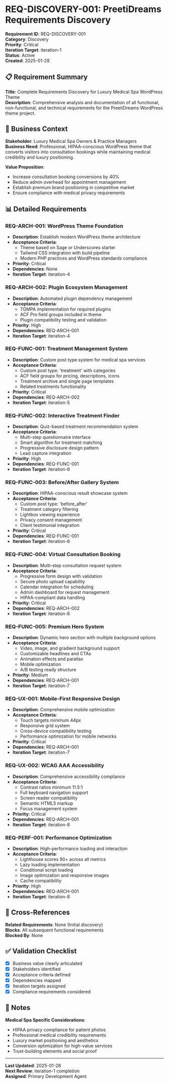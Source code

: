 # REQ-DISCOVERY-001: PreetiDreams Requirements Discovery

**Requirement ID**: REQ-DISCOVERY-001  
**Category**: Discovery  
**Priority**: Critical  
**Iteration Target**: iteration-1  
**Status**: Active  
**Created**: 2025-01-28  

## 📋 **Requirement Summary**

**Title**: Complete Requirements Discovery for Luxury Medical Spa WordPress Theme  
**Description**: Comprehensive analysis and documentation of all functional, non-functional, and technical requirements for the PreetiDreams WordPress theme project.

## 🎯 **Business Context**

**Stakeholder**: Luxury Medical Spa Owners & Practice Managers  
**Business Need**: Professional, HIPAA-conscious WordPress theme that converts visitors into consultation bookings while maintaining medical credibility and luxury positioning.

**Value Proposition**:
- Increase consultation booking conversions by 40%
- Reduce admin overhead for appointment management
- Establish premium brand positioning in competitive market
- Ensure compliance with medical privacy requirements

## 📊 **Detailed Requirements**

### **REQ-ARCH-001: WordPress Theme Foundation**
- **Description**: Establish modern WordPress theme architecture
- **Acceptance Criteria**: 
  - Theme based on Sage or Underscores starter
  - Tailwind CSS integration with build pipeline
  - Modern PHP practices and WordPress standards compliance
- **Priority**: Critical
- **Dependencies**: None
- **Iteration Target**: iteration-4

### **REQ-ARCH-002: Plugin Ecosystem Management**
- **Description**: Automated plugin dependency management
- **Acceptance Criteria**:
  - TGMPA implementation for required plugins
  - ACF Pro field groups included in theme
  - Plugin compatibility testing and validation
- **Priority**: High
- **Dependencies**: REQ-ARCH-001
- **Iteration Target**: iteration-4

### **REQ-FUNC-001: Treatment Management System**
- **Description**: Custom post type system for medical spa services
- **Acceptance Criteria**:
  - Custom post type: 'treatment' with categories
  - ACF field groups for pricing, descriptions, icons
  - Treatment archive and single page templates
  - Related treatments functionality
- **Priority**: Critical
- **Dependencies**: REQ-ARCH-002
- **Iteration Target**: iteration-5

### **REQ-FUNC-002: Interactive Treatment Finder**
- **Description**: Quiz-based treatment recommendation system
- **Acceptance Criteria**:
  - Multi-step questionnaire interface
  - Smart algorithm for treatment matching
  - Progressive disclosure design pattern
  - Lead capture integration
- **Priority**: High  
- **Dependencies**: REQ-FUNC-001
- **Iteration Target**: iteration-6

### **REQ-FUNC-003: Before/After Gallery System**
- **Description**: HIPAA-conscious result showcase system
- **Acceptance Criteria**:
  - Custom post type: 'before_after'
  - Treatment category filtering
  - Lightbox viewing experience
  - Privacy consent management
  - Client testimonial integration
- **Priority**: Critical
- **Dependencies**: REQ-FUNC-001
- **Iteration Target**: iteration-6

### **REQ-FUNC-004: Virtual Consultation Booking**
- **Description**: Multi-step consultation request system
- **Acceptance Criteria**:
  - Progressive form design with validation
  - Secure photo upload capability
  - Calendar integration for scheduling
  - Admin dashboard for request management
  - HIPAA-compliant data handling
- **Priority**: Critical
- **Dependencies**: REQ-ARCH-002
- **Iteration Target**: iteration-6

### **REQ-FUNC-005: Premium Hero System**
- **Description**: Dynamic hero section with multiple background options
- **Acceptance Criteria**:
  - Video, image, and gradient background support
  - Customizable headlines and CTAs
  - Animation effects and parallax
  - Mobile optimization
  - A/B testing ready structure
- **Priority**: Medium
- **Dependencies**: REQ-ARCH-001
- **Iteration Target**: iteration-7

### **REQ-UX-001: Mobile-First Responsive Design**
- **Description**: Comprehensive mobile optimization
- **Acceptance Criteria**:
  - Touch targets minimum 44px
  - Responsive grid system
  - Cross-device compatibility testing
  - Performance optimization for mobile networks
- **Priority**: Critical
- **Dependencies**: REQ-ARCH-001
- **Iteration Target**: iteration-7

### **REQ-UX-002: WCAG AAA Accessibility**
- **Description**: Comprehensive accessibility compliance
- **Acceptance Criteria**:
  - Contrast ratios minimum 11.5:1
  - Full keyboard navigation support
  - Screen reader compatibility
  - Semantic HTML5 markup
  - Focus management system
- **Priority**: Critical
- **Dependencies**: REQ-ARCH-001
- **Iteration Target**: iteration-8

### **REQ-PERF-001: Performance Optimization**
- **Description**: High-performance loading and interaction
- **Acceptance Criteria**:
  - Lighthouse scores 90+ across all metrics
  - Lazy loading implementation
  - Conditional script loading
  - Image optimization and responsive images
  - Cache compatibility
- **Priority**: High
- **Dependencies**: REQ-ARCH-001
- **Iteration Target**: iteration-8

## 🔄 **Cross-References**

**Related Requirements**: None (Initial discovery)  
**Blocks**: All subsequent functional requirements  
**Blocked By**: None  

## ✅ **Validation Checklist**

- [x] Business value clearly articulated
- [x] Stakeholders identified
- [x] Acceptance criteria defined
- [x] Dependencies mapped
- [x] Iteration targets assigned
- [x] Compliance requirements considered

## 📝 **Notes**

**Medical Spa Specific Considerations**:
- HIPAA privacy compliance for patient photos
- Professional medical credibility requirements
- Luxury market positioning and aesthetics
- Conversion optimization for high-value services
- Trust-building elements and social proof

---

**Last Updated**: 2025-01-28  
**Next Review**: iteration-1 completion  
**Assigned**: Primary Development Agent 